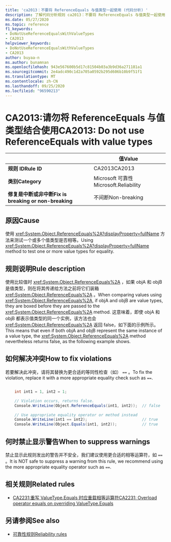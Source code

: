 ```yaml
---
title: 'ca2013：不要将 ReferenceEquals 与值类型一起使用 (代码分析) '
description: 了解代码分析规则 ca2013：不要将 ReferenceEquals 与值类型一起使用
ms.date: 05/27/2020
ms.topic: reference
f1_keywords:
- DoNotUseReferenceEqualsWithValueTypes
- CA2013
helpviewer_keywords:
- DoNotUseReferenceEqualsWithValueTypes
- CA2013
author: buyaa-n
ms.author: bunamnan
ms.openlocfilehash: 943e567600b5d17c81504b03a3b9d36a271181a1
ms.sourcegitcommit: 2e4adc490c1d2a705a0592b295d606b10b9f51f1
ms.translationtype: MT
ms.contentlocale: zh-CN
ms.lasthandoff: 09/25/2020
ms.locfileid: "96590213"
---
```

# <a name="ca2013-do-not-use-referenceequals-with-value-types"></a><span data-ttu-id="0914a-103">CA2013:请勿将 ReferenceEquals 与值类型结合使用</span><span class="sxs-lookup"><span data-stu-id="0914a-103">CA2013: Do not use ReferenceEquals with value types</span></span>

| | <span data-ttu-id="0914a-104">值</span><span class="sxs-lookup"><span data-stu-id="0914a-104">Value</span></span> |
|-|-|
| <span data-ttu-id="0914a-105">**规则 ID**</span><span class="sxs-lookup"><span data-stu-id="0914a-105">**Rule ID**</span></span> |<span data-ttu-id="0914a-106">CA2013</span><span class="sxs-lookup"><span data-stu-id="0914a-106">CA2013</span></span>|
| <span data-ttu-id="0914a-107">**类别**</span><span class="sxs-lookup"><span data-stu-id="0914a-107">**Category**</span></span> |<span data-ttu-id="0914a-108">Microsoft 可靠性</span><span class="sxs-lookup"><span data-stu-id="0914a-108">Microsoft.Reliability</span></span>|
| <span data-ttu-id="0914a-109">**修复是中断或非中断**</span><span class="sxs-lookup"><span data-stu-id="0914a-109">**Fix is breaking or non-breaking**</span></span> |<span data-ttu-id="0914a-110">不间断</span><span class="sxs-lookup"><span data-stu-id="0914a-110">Non-breaking</span></span>|

## <a name="cause"></a><span data-ttu-id="0914a-111">原因</span><span class="sxs-lookup"><span data-stu-id="0914a-111">Cause</span></span>

<span data-ttu-id="0914a-112">使用 <xref:System.Object.ReferenceEquals%2A?displayProperty=fullName> 方法来测试一个或多个值类型是否相等。</span><span class="sxs-lookup"><span data-stu-id="0914a-112">Using <xref:System.Object.ReferenceEquals%2A?displayProperty=fullName> method to test one or more value types for equality.</span></span>

## <a name="rule-description"></a><span data-ttu-id="0914a-113">规则说明</span><span class="sxs-lookup"><span data-stu-id="0914a-113">Rule description</span></span>

<span data-ttu-id="0914a-114">使用比较值时 <xref:System.Object.ReferenceEquals%2A> ，如果 objA 和 objB 是值类型，则在将其传递给方法之前将它们装箱 <xref:System.Object.ReferenceEquals%2A> 。</span><span class="sxs-lookup"><span data-stu-id="0914a-114">When comparing values using <xref:System.Object.ReferenceEquals%2A>, if objA and objB are value types, they are boxed before they are passed to the <xref:System.Object.ReferenceEquals%2A> method.</span></span> <span data-ttu-id="0914a-115">这意味着，即使 objA 和 objB 都表示值类型的同一个实例，该方法也会 <xref:System.Object.ReferenceEquals%2A> 返回 false，如下面的示例所示。</span><span class="sxs-lookup"><span data-stu-id="0914a-115">This means that even if both objA and objB represent the same instance of a value type, the <xref:System.Object.ReferenceEquals%2A> method nevertheless returns false, as the following example shows.</span></span>

## <a name="how-to-fix-violations"></a><span data-ttu-id="0914a-116">如何解决冲突</span><span class="sxs-lookup"><span data-stu-id="0914a-116">How to fix violations</span></span>

<span data-ttu-id="0914a-117">若要解决此冲突，请将其替换为更合适的等同性检查（如） `==` 。</span><span class="sxs-lookup"><span data-stu-id="0914a-117">To fix the violation, replace it with a more appropriate equality check such as `==`.</span></span>

```csharp

    int int1 = 1, int2 = 1;

    // Violation occurs, returns false.
    Console.WriteLine(Object.ReferenceEquals(int1, int2));  // false

    // Use appropriate equality operator or method instead
    Console.WriteLine(int1 == int2);                        // true
    Console.WriteLine(Object.Equals(int1, int2));           // true
```

## <a name="when-to-suppress-warnings"></a><span data-ttu-id="0914a-118">何时禁止显示警告</span><span class="sxs-lookup"><span data-stu-id="0914a-118">When to suppress warnings</span></span>

<span data-ttu-id="0914a-119">禁止显示此规则发出的警告并不安全，我们建议使用更合适的相等运算符，如 `==` 。</span><span class="sxs-lookup"><span data-stu-id="0914a-119">It is NOT safe to suppress a warning from this rule, we recommend using the more appropriate equality operator such as `==`.</span></span>

## <a name="related-rules"></a><span data-ttu-id="0914a-120">相关规则</span><span class="sxs-lookup"><span data-stu-id="0914a-120">Related rules</span></span>

- [<span data-ttu-id="0914a-121">CA2231:重写 ValueType.Equals 时应重载相等运算符</span><span class="sxs-lookup"><span data-stu-id="0914a-121">CA2231: Overload operator equals on overriding ValueType.Equals</span></span>](CA2231.md)

## <a name="see-also"></a><span data-ttu-id="0914a-122">另请参阅</span><span class="sxs-lookup"><span data-stu-id="0914a-122">See also</span></span>

- [<span data-ttu-id="0914a-123">可靠性规则</span><span class="sxs-lookup"><span data-stu-id="0914a-123">Reliability rules</span></span>](reliability-warnings.md)
